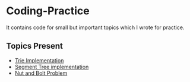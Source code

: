 # Coding-Practice
It contains code for small but important topics which I wrote for practice.

 ## Topics Present
 * [Trie Implementation](https://github.com/rishabh1911/Coding-Practice/tree/master/src/main/java/advance/data/structure)
 * [Segment Tree implementation](https://github.com/rishabh1911/Coding-Practice/blob/master/src/main/java/SegmentTree.cpp)
 * [Nut and Bolt Problem](https://github.com/rishabh1911/Coding-Practice/tree/master/src/main/java/BoltAndNut)
